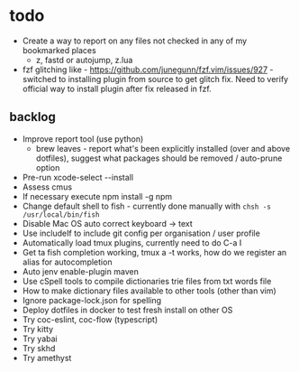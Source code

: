 # todo

- Create a way to report on any files not checked in any of my bookmarked places
  - z, fastd or autojump, z.lua
- fzf glitching like - https://github.com/junegunn/fzf.vim/issues/927 - switched
  to installing plugin from source to get glitch fix. Need to verify official
  way to install plugin after fix released in fzf.

## backlog

- Improve report tool (use python)
  - brew leaves - report what's been explicitly installed (over and above
    dotfiles), suggest what packages should be removed / auto-prune option
- Pre-run xcode-select --install
- Assess cmus
- If necessary execute npm install -g npm
- Change default shell to fish - currently done manually with
  `chsh -s /usr/local/bin/fish`
- Disable Mac OS auto correct keyboard -> text
- Use includeIf to include git config per organisation / user profile
- Automatically load tmux plugins, currently need to do C-a I
- Get ta fish completion working, tmux a -t works, how do we register an alias
  for autocompletion
- Auto jenv enable-plugin maven
- Use cSpell tools to compile dictionaries trie files from txt words file
- How to make dictionary files available to other tools (other than vim)
- Ignore package-lock.json for spelling
- Deploy dotfiles in docker to test fresh install on other OS
- Try coc-eslint, coc-flow (typescript)
- Try kitty
- Try yabai
- Try skhd
- Try amethyst

